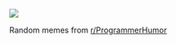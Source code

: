 ![](https://preview.redd.it/d8f581o8x1gf1.png?width=640&crop=smart&auto=webp&s=df61ca3afd640d1b1e9eaa6b7ff99913b8cbca0d)

 Random memes from [r/ProgrammerHumor](https://www.reddit.com/r/ProgrammerHumor/)
